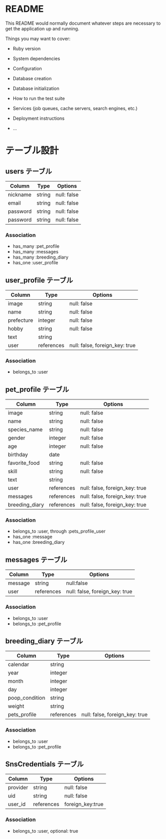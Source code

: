 # README

This README would normally document whatever steps are necessary to get the
application up and running.

Things you may want to cover:

* Ruby version

* System dependencies

* Configuration

* Database creation

* Database initialization

* How to run the test suite

* Services (job queues, cache servers, search engines, etc.)

* Deployment instructions

* ...

# テーブル設計

## users テーブル
| Column          | Type    | Options     |
| --------------- | ------- | ----------- |
| nickname        | string  | null: false | 
| email           | string  | null: false |
| password        | string  | null: false |
| password        | string  | null: false |

### Association
- has_many :pet_profile
- has_many :messages
- has_many :breeding_diary
- has_one :user_profile

## user_profile テーブル
| Column         | Type       | Options                        |
| -------------- | ---------- | ------------------------------ |
| image          | string     | null: false                    |
| name           | string     | null: false                    |
| prefecture     | integer    | null: false                    |
| hobby          | string     | null: false                    |
| text           | string     |                                |
| user           | references | null: false, foreign_key: true |

### Association
- belongs_to :user


## pet_profile テーブル
| Column         | Type       | Options                        |
| -------------- | ---------- | ------------------------------ |
| image          | string     | null: false                    |
| name           | string     | null: false                    |
| species_name   | string     | null: false                    |
| gender         | integer    | null: false                    |
| age            | integer    | null: false                    |
| birthday       | date       |                                |
| favorite_food  | string     | null: false                    |
| skill          | string     | null: false                    |
| text           | string     |                                |
| user           | references | null: false, foreign_key: true |
| messages       | references | null: false, foreign_key: true |
| breeding_diary | references | null: false, foreign_key: true |

### Association
- belongs_to :user, through :pets_profile_user
- has_one :message
- has_one :breeding_diary


## messages テーブル
| Column       | Type       | Options                        |
| ------------ | ---------- | ------------------------------ |
| message      | string     | null:false                     |
| user         | references | null: false, foreign_key: true |

### Association
- belongs_to :user
- belongs_to :pet_profile


## breeding_diary テーブル
| Column             | Type       | Options                        |
| ------------------ | ---------- | ------------------------------ |
| calendar           | string     |                                |
| year               | integer    |                                |
| month              | integer    |                                |
| day                | integer    |                                |
| poop_condition     | string     |                                |
| weight             | string     |                                |
| pets_profile       | references | null: false, foreign_key: true |

### Association
- belongs_to :user
- belongs_to :pet_profile

## SnsCredentials テーブル

| Column   | Type       | Options          |
| -------- | ---------- | ---------------- |
| provider | string     | null: false      |
| uid      | string     | null: false      |
| user_id  | references | foreign_key:true |

### Association

- belongs_to :user, optional: true


<!-- ## pets_profile_users テーブル
| Column       | Type       | Options                        |
| ------------ | ---------- | ------------------------------ |
| user         | references | null: false, foreign_key: true |
| pets_profile | references | null: false, foreign_key: true |

### Association
- belongs_to :user
- belongs_to :
- has_one : -->